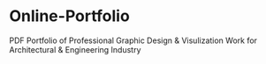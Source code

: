 # Online-Portfolio
PDF Portfolio of Professional Graphic Design & Visulization Work for Architectural & Engineering Industry

